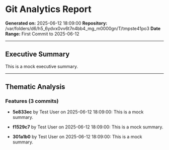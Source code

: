 # Git Analytics Report

**Generated on:** 2025-06-12 18:09:00
**Repository:** /var/folders/d6/h5_6ydvx0vv6t7n4bb4_mg_m0000gn/T/tmpste41po3
**Date Range:** First Commit to 2025-06-12

---

## Executive Summary

This is a mock executive summary.

---

## Thematic Analysis


### Features (3 commits)

- **5e833ec** by Test User on 2025-06-12 18:09:00: This is a mock summary.

- **f1529c7** by Test User on 2025-06-12 18:09:00: This is a mock summary.

- **301a1b0** by Test User on 2025-06-12 18:09:00: This is a mock summary.

